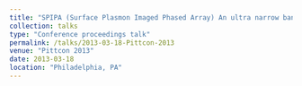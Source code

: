```yaml
---
title: "SPIPA (Surface Plasmon Imaged Phased Array) An ultra narrow bandpass filter for spectroscopy and spectral imaging."
collection: talks
type: "Conference proceedings talk"
permalink: /talks/2013-03-18-Pittcon-2013
venue: "Pittcon 2013"
date: 2013-03-18
location: "Philadelphia, PA"
---
```



